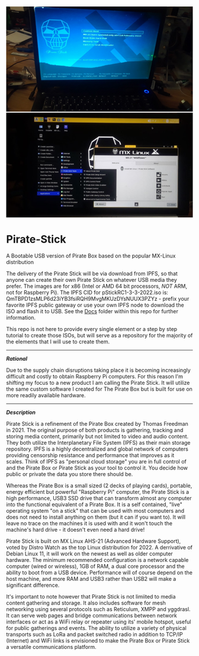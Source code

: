 ![image](https://github.com/ThomasFreedman/Pirate-Stick/blob/main/pirateStickBootScreen.png?raw=true)
![image](https://github.com/ThomasFreedman/Pirate-Stick/blob/main/pirateStickDesktop.jpg?raw=true)

# Pirate-Stick
A Bootable USB version of Pirate Box based on the popular MX-Linux distribution

The delivery of the Pirate Stick will be via download from IPFS, so that anyone can create their own Pirate Stick on whatever USB media they prefer. The images are for x86 (Intel or AMD 64 bit processors, *NOT* ARM, not for Raspberry Pi). The IPFS CID for pStickRC1-3-3-2022.iso is: QmTBPD1zsMLP6d23iYB3fsiRQH9MvgMKUzDYsNUUX3PZYz - prefix your favorite IPFS public gateway or use your own IPFS node to download the ISO and flash it to USB. See the [Docs](https://github.com/ThomasFreedman/Pirate-Stick/tree/main/Docs) folder within this repo for further information.

This repo is not here to provide every single element or a step by step tutorial to create those ISOs, but will serve as a repository for the majority of the elements that I will use to create them.

---------------------------------
***Rational***

Due to the supply chain disruptions taking place it is becoming increasingly difficult and costly to obtain Raspberry Pi computers. For this reason I'm shifting my focus to a new product I am calling the Pirate Stick. It will utilize the same custom software I created for The Pirate Box but is built for use on more readily available hardware. 

---------------------------------
***Description***

Pirate Stick is a refinement of the Pirate Box created by Thomas Freedman in 2021. The original purpose of both products is gathering, tracking and storing media content, primarily but not limited to video and audio content. They both utilize the Interplanetary File System (IPFS) as their main storage repository. IPFS is a highly decentralized and global network of computers providing censorship resistance and performance that improves as it scales. Think of IPFS as "personal cloud storage" you are in full control of and the Pirate Box or Pirate Stick as your tool to control it. You decide how public or private the data you store there should be.

Whereas the Pirate Box is a small sized (2 decks of playing cards), portable, energy efficient but powerful "Raspberry Pi" computer, the Pirate Stick is a high performance, USB3 SSD drive that can transform almost any computer into the functional equivalent of a Pirate Box. It is a self contained, "live"  operating system "on a stick" that can be used with most computers and does not need to install anything on them (but it can if you want to). It will leave no trace on the machines it is used with and it won't touch the machine's hard drive - it doesn't even need a hard drive!

Pirate Stick is built on MX Linux AHS-21 (Advanced Hardware Support), voted by Distro Watch as the top Linux distribution for 2022. A derrivative of Debian Linux 11, it will work on the newest as well as older computer hardware. The minimum recommended configuration is a network capable computer (wired or wireless), 1GB of RAM, a dual core processor and the ability to boot from a USB device. Performance will of course depend on the host machine, and more RAM and USB3 rather than USB2 will make a significant difference.

It's important to note however that Pirate Stick is not limiited to media content gathering and storage. It also includes software for mesh networking using several protocols such as Reticulum, XMPP and yggdrasl. It can serve web pages and bridge communications between network interfaces or act as a WiFi relay or repeater using its' mobile hotspot, useful for public gatherings and events. The ability to utilize a variety of physical transports such as LoRa and packet switched radio in addition to TCP/IP (Internet) and WiFi links is envisioned to make the Pirate Box or Pirate Stick a versatile communications platform.
